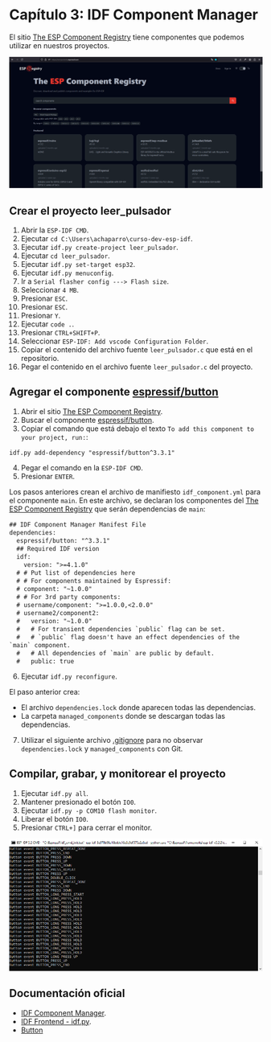 # Capítulo 3: IDF Component Manager

El sitio [The ESP Component Registry](https://components.espressif.com/) tiene componentes que podemos utilizar en nuestros proyectos.

![The ESP Component Registry](the_esp_component_registry.png)

## Crear el proyecto **leer_pulsador**

1. Abrir la `ESP-IDF CMD`.
2. Ejecutar `cd C:\Users\achaparro\curso-dev-esp-idf`.
3. Ejecutar `idf.py create-project leer_pulsador`.
4. Ejecutar `cd leer_pulsador`.
5. Ejecutar `idf.py set-target esp32`.
6. Ejecutar `idf.py menuconfig`.
7. Ir a `Serial flasher config ---> Flash size`.
8. Seleccionar `4 MB`.
9. Presionar `ESC`.
10. Presionar `ESC`.
11. Presionar `Y`.
12. Ejecutar `code .`.
13. Presionar `CTRL+SHIFT+P`.
14. Seleccionar `ESP-IDF: Add vscode Configuration Folder`.
15. Copiar el contenido del archivo fuente `leer_pulsador.c` que está en el repositorio.
16. Pegar el contenido en el archivo fuente `leer_pulsador.c` del proyecto.

## Agregar el componente [espressif/button](https://components.espressif.com/components/espressif/button/versions/3.3.1)

1. Abrir el sitio [The ESP Component Registry](https://components.espressif.com/).
2. Buscar el componente [espressif/button](https://components.espressif.com/components/espressif/button/versions/3.3.1).
3. Copiar el comando que está debajo el texto `To add this component to your project, run:`:

```
idf.py add-dependency "espressif/button^3.3.1"
```

4. Pegar el comando en la `ESP-IDF CMD`.
5. Presionar `ENTER`.

Los pasos anteriores crean el archivo de manifiesto `idf_component.yml` para el componente `main`. En este archivo, se declaran los componentes del [The ESP Component Registry](https://components.espressif.com/) que serán dependencias de `main`:

```
## IDF Component Manager Manifest File
dependencies:
  espressif/button: "^3.3.1"
  ## Required IDF version
  idf:
    version: ">=4.1.0"
  # # Put list of dependencies here
  # # For components maintained by Espressif:
  # component: "~1.0.0"
  # # For 3rd party components:
  # username/component: ">=1.0.0,<2.0.0"
  # username2/component2:
  #   version: "~1.0.0"
  #   # For transient dependencies `public` flag can be set.
  #   # `public` flag doesn't have an effect dependencies of the `main` component.
  #   # All dependencies of `main` are public by default.
  #   public: true

```

6. Ejecutar `idf.py reconfigure`.

El paso anterior crea:

- El archivo `dependencies.lock` donde aparecen todas las dependencias.
- La carpeta `managed_components` donde se descargan todas las dependencias.

7. Utilizar el siguiente archivo [.gitignore](https://github.com/espressif/esp-idf/blob/release/v5.2/.gitignore) para no observar `dependencies.lock` y `managed_components` con Git.

## Compilar, grabar, y monitorear el proyecto

1. Ejecutar `idf.py all`.
2. Mantener presionado el botón `IO0`.
3. Ejecutar `idf.py -p COM10 flash monitor`.
4. Liberar el botón `IO0`.
5. Presionar `CTRL+]` para cerrar el monitor.

![Monitor](monitor.png)

## Documentación oficial

- [IDF Component Manager](https://docs.espressif.com/projects/esp-idf/en/v5.2.2/esp32/api-guides/tools/idf-component-manager.html).
- [IDF Frontend - idf.py](https://docs.espressif.com/projects/esp-idf/en/v5.2.2/esp32/api-guides/tools/idf-py.html).
- [Button](https://docs.espressif.com/projects/esp-iot-solution/en/latest/input_device/button.html)
